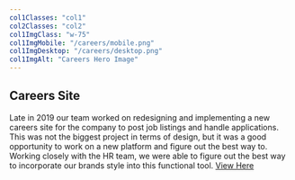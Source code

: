 ```yaml
---
col1Classes: "col1"
col2Classes: "col2"
col1ImgClass: "w-75"
col1ImgMobile: "/careers/mobile.png"
col1ImgDesktop: "/careers/desktop.png"
col1ImgAlt: "Careers Hero Image"
---
```


## Careers Site

Late in 2019 our team worked on redesigning and implementing a new careers site for the company to post job listings and handle applications. This was not the biggest project in terms of design, but it was a good opportunity to work on a new platform and figure out the best way to. Working closely with the HR team, we were able to figure out the best way to incorporate our brands style into this functional tool. 
[View Here](https://hcqq.fa.us2.oraclecloud.com/hcmUI/CandidateExperience/en/sites/CX_1)